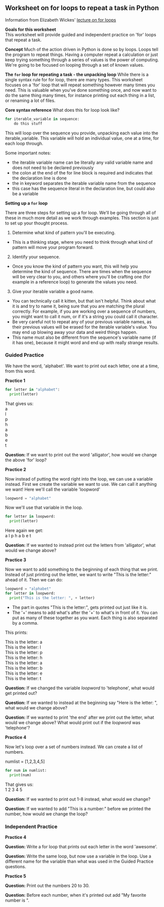 ## Worksheet on for loops to repeat a task in Python

Information from Elizabeth Wickes' [lecture on for loops](https://github.com/elliewix/IS-452-Spring2019/blob/master/Lectures/Week-02-ExpressionsAndLoops.ipynb)

**Goals for this worksheet**  
This worksheet will provide guided and independent practice on 'for' loops that repeat a task.

**Concept**
Much of the action driven in Python is done so by loops. Loops tell the program to repeat things. Having a computer repeat a calculation or just keep trying something through a series of values is the power of computing. We're going to be focused on looping through a set of known values.

**The `for` loop for repeating a task - the unpacking loop**
While there is a single syntax rule for for loop, there are many types. This worksheet focuses on
a 'for' loop that will repeat something however many times you need. This is valuable when you've
done something once, and now want to do the same thing many times, for instance printing out each thing
in a list, or renaming a lot of files.

**Core syntax reference**
What does this for loop look like?

``` python
for iterable_variable in sequence:
    do this stuff
```

This will loop over the sequence you provide, unpacking each value into the iterable_variable. This variable will hold an individual value, one at a time, for each loop through.

Some important notes:

- the iterable variable name can be literally any valid variable name and does not need to be declared previously
- the colon at the end of the for line block is required and indicates that the declaration line is done
- the in keyword separates the iterable variable name from the sequence
- this case has the sequence literal in the declaration line, but could also be a variable

**Setting up a `for` loop**

There are three steps for setting up a for loop. We'll be going through all of these in much more detail as we work through examples. This section is just to set up your thought process.

1. Determine what kind of pattern you'll be executing.
  - This is a thinking stage, where you need to think through what kind of pattern will move your program forward.
2. Identify your sequence.
  - Once you know the kind of pattern you want, this will help you determine the kind of sequence. There are times when the sequence will be very clear to you, and others where you'll be crafting one (for example in a reference loop) to generate the values you need.
3. Give your iterable variable a good name.
  - You can technically call it kitten, but that isn't helpful. Think about what it is and try to name it, being sure that you are matching the plural correctly. For example, if you are working over a sequence of numbers, you might want to call it num, or if it's a string you could call it character.
  - Be very careful not to repeat any of your previous variable names, as their previous values will be erased for the iterable variable's value. You may end up blowing away your data and weird things happen.
  - This name must also be different from the sequence's variable name (if it has one), because it might word and end up with really strange results.

  ### Guided Practice

We have the word, 'alphabet'. We want to print out each letter, one at a time, from this word.

**Practice 1**
``` python
for letter in "alphabet":
  print(letter)
```
That gives us:  
a   
l  
p  
h  
a  
b  
e  
t

**Question:** If we want to print out the word 'alligator', how would we change the above 'for' loop?

**Practice 2**

Now instead of putting the word right into the loop, we can use a variable instead.
First we create the variable we want to use. We can call it anything we want! Here we'll call the variable 'loopword'

``` python
loopword = "alphabet"
```

Now we'll use that variable in the loop.

``` python
for letter in loopword:
  print(letter)
```
Here again we get:  
a
l
p
h
a
b
e
t

**Question:** If we wanted to instead print out the letters from 'alligator', what would we change above?

**Practice 3**

Now we want to add something to the beginning of each thing that we print. Instead of just printing out the
letter, we want to write "This is the letter:" ahead of it. Then we can do:

``` python
loopword = "alphabet"
for letter in loopword:
  print("This is the letter: ", + letter)
```

- The part in quotes "This is the letter:", gets printed out just like it is.
- The '+' means to add what's after the '+' to what's in front of it. You can put as many of these together as you want. Each thing is also separated by a comma.

This prints:  

This is the letter: a    
This is the letter: l  
This is the letter: p  
This is the letter: h  
This is the letter: a  
This is the letter: b  
This is the letter: e    
This is the letter: t

**Question:** If we changed the variable *loopword* to 'telephone', what would get printed out?

**Question:** If we wanted to instead at the beginning say "Here is the letter: ", what would we change above?

**Question:** If we wanted to print 'the end' after we print out the letter, what would we change above? What would print out if the *loopword* was 'telephone'?

**Practice 4**

Now let's loop over a set of numbers instead. We can create a list of numbers.

numlist = [1,2,3,4,5]

``` Python
for num in numlist:
  print(num)
```
That gives us:  
1
2
3
4
5

**Question:** If we wanted to print out 1-8 instead, what would we change?

**Question:** If we wanted to add "This is a number:" before we printed the number, how would we change the loop?


  ### Independent Practice

**Practice 4**  

**Question:** Write a for loop that prints out each letter in the word 'awesome'.

**Question:** Write the same loop, but now use a variable in the loop. Use a different name for the variable than what
was used in the Guided Practice questions.

**Practice 5**  

**Question:** Print out the numbers 20 to 30.

**Question:** Before each number, when it's printed out add "My favorite number is ".
